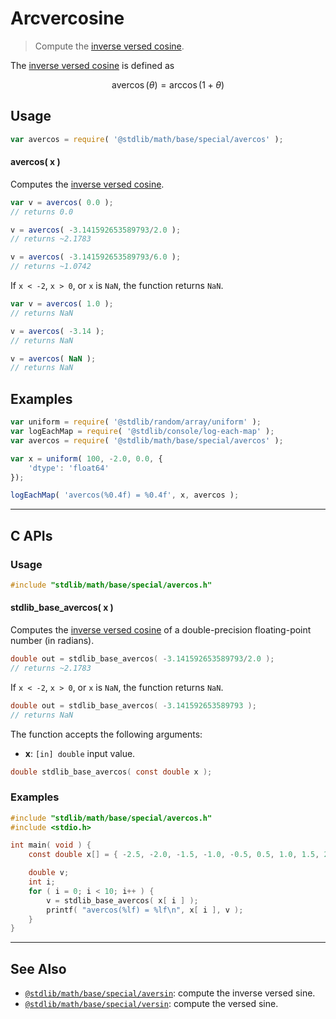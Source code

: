 <!--

@license Apache-2.0

Copyright (c) 2018 The Stdlib Authors.

Licensed under the Apache License, Version 2.0 (the "License");
you may not use this file except in compliance with the License.
You may obtain a copy of the License at

   http://www.apache.org/licenses/LICENSE-2.0

Unless required by applicable law or agreed to in writing, software
distributed under the License is distributed on an "AS IS" BASIS,
WITHOUT WARRANTIES OR CONDITIONS OF ANY KIND, either express or implied.
See the License for the specific language governing permissions and
limitations under the License.

-->

# Arcvercosine

> Compute the [inverse versed cosine][inverse-versed-cosine].

<section class="intro">

The [inverse versed cosine][inverse-versed-cosine] is defined as

<!-- <equation class="equation" label="eq:arcvercosine" align="center" raw="\operatorname{avercos}(\theta) = \arccos(1+\theta)" alt="Inverse versed cosine."> -->

```math
\mathop{\mathrm{avercos}}(\theta) = \arccos(1+\theta)
```

<!-- <div class="equation" align="center" data-raw-text="\operatorname{avercos}(\theta) = \arccos(1+\theta)" data-equation="eq:arcvercosine">
    <img src="https://cdn.jsdelivr.net/gh/stdlib-js/stdlib@bb29798906e119fcb2af99e94b60407a270c9b32/lib/node_modules/@stdlib/math/base/special/avercos/docs/img/equation_arcvercosine.svg" alt="Inverse versed cosine.">
    <br>
</div> -->

<!-- </equation> -->

</section>

<!-- /.intro -->

<section class="usage">

## Usage

```javascript
var avercos = require( '@stdlib/math/base/special/avercos' );
```

#### avercos( x )

Computes the [inverse versed cosine][inverse-versed-cosine].

```javascript
var v = avercos( 0.0 );
// returns 0.0

v = avercos( -3.141592653589793/2.0 );
// returns ~2.1783

v = avercos( -3.141592653589793/6.0 );
// returns ~1.0742
```

If `x < -2`, `x > 0`, or `x` is `NaN`, the function returns `NaN`.

```javascript
var v = avercos( 1.0 );
// returns NaN

v = avercos( -3.14 );
// returns NaN

v = avercos( NaN );
// returns NaN
```

</section>

<!-- /.usage -->

<section class="examples">

## Examples

<!-- eslint no-undef: "error" -->

```javascript
var uniform = require( '@stdlib/random/array/uniform' );
var logEachMap = require( '@stdlib/console/log-each-map' );
var avercos = require( '@stdlib/math/base/special/avercos' );

var x = uniform( 100, -2.0, 0.0, {
    'dtype': 'float64'
});

logEachMap( 'avercos(%0.4f) = %0.4f', x, avercos );
```

</section>

<!-- /.examples -->

<!-- C interface documentation. -->

* * *

<section class="c">

## C APIs

<!-- Section to include introductory text. Make sure to keep an empty line after the intro `section` element and another before the `/section` close. -->

<section class="intro">

</section>

<!-- /.intro -->

<!-- C usage documentation. -->

<section class="usage">

### Usage

```c
#include "stdlib/math/base/special/avercos.h"
```

#### stdlib_base_avercos( x )

Computes the [inverse versed cosine][inverse-versed-cosine] of a double-precision floating-point number (in radians).

```c
double out = stdlib_base_avercos( -3.141592653589793/2.0 );
// returns ~2.1783
```

If `x < -2`, `x > 0`, or `x` is `NaN`, the function returns `NaN`.

```c
double out = stdlib_base_avercos( -3.141592653589793 );
// returns NaN
```

The function accepts the following arguments:

-   **x**: `[in] double` input value.

```c
double stdlib_base_avercos( const double x );
```

</section>

<!-- /.usage -->

<!-- C API usage notes. Make sure to keep an empty line after the `section` element and another before the `/section` close. -->

<section class="notes">

</section>

<!-- /.notes -->

<!-- C API usage examples. -->

<section class="examples">

### Examples

```c
#include "stdlib/math/base/special/avercos.h"
#include <stdio.h>

int main( void ) {
    const double x[] = { -2.5, -2.0, -1.5, -1.0, -0.5, 0.5, 1.0, 1.5, 2.0, 2.5 };

    double v;
    int i;
    for ( i = 0; i < 10; i++ ) {
        v = stdlib_base_avercos( x[ i ] );
        printf( "avercos(%lf) = %lf\n", x[ i ], v );
    }
}
```

</section>

<!-- /.examples -->

</section>

<!-- /.c -->

<!-- Section for related `stdlib` packages. Do not manually edit this section, as it is automatically populated. -->

<section class="related">

* * *

## See Also

-   <span class="package-name">[`@stdlib/math/base/special/aversin`][@stdlib/math/base/special/aversin]</span><span class="delimiter">: </span><span class="description">compute the inverse versed sine.</span>
-   <span class="package-name">[`@stdlib/math/base/special/versin`][@stdlib/math/base/special/versin]</span><span class="delimiter">: </span><span class="description">compute the versed sine.</span>

</section>

<!-- /.related -->

<!-- Section for all links. Make sure to keep an empty line after the `section` element and another before the `/section` close. -->

<section class="links">

[inverse-versed-cosine]: https://en.wikipedia.org/wiki/Versine

<!-- <related-links> -->

[@stdlib/math/base/special/aversin]: https://github.com/stdlib-js/math/tree/main/base/special/aversin

[@stdlib/math/base/special/versin]: https://github.com/stdlib-js/math/tree/main/base/special/versin

<!-- </related-links> -->

</section>

<!-- /.links -->
